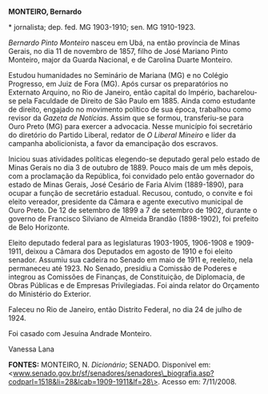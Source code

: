 **MONTEIRO, Bernardo**

\* jornalista; dep. fed. MG 1903-1910; sen. MG 1910-1923.

*Bernardo Pinto Monteiro* nasceu em Ubá, na então província de Minas
Gerais, no dia 11 de novembro de 1857, filho de José Mariano Pinto
Monteiro, major da Guarda Nacional, e de Carolina Duarte Monteiro.

Estudou humanidades no Seminário de Mariana (MG) e no Colégio Progresso,
em Juiz de Fora (MG). Após cursar os preparatórios no Externato Arquino,
no Rio de Janeiro, então capital do Império, bacharelou-se pela
Faculdade de Direito de São Paulo em 1885. Ainda como estudante de
direito, engajado no movimento político de sua época, trabalhou como
revisor da *Gazeta de Notícias*. Assim que se formou, transferiu-se para
Ouro Preto (MG) para exercer a advocacia. Nesse município foi secretário
do diretório do Partido Liberal, redator de *O Liberal Mineiro* e líder
da campanha abolicionista, a favor da emancipação dos escravos.

Iniciou suas atividades políticas elegendo-se deputado geral pelo estado
de Minas Gerais no dia 3 de outubro de 1889. Pouco mais de um mês
depois, com a proclamação da República, foi convidado pelo então
governador do estado de Minas Gerais, José Cesário de Faria Alvim
(1889-1890), para ocupar a função de secretário estadual. Recusou,
contudo, o convite e foi eleito vereador, presidente da Câmara e agente
executivo municipal de Ouro Preto. De 12 de setembro de 1899 a 7 de
setembro de 1902, durante o governo de Francisco Silviano de Almeida
Brandão (1898-1902), foi prefeito de Belo Horizonte.

Eleito deputado federal para as legislaturas 1903-1905, 1906-1908 e
1909-1911, deixou a Câmara dos Deputados em agosto de 1910 e foi eleito
senador. Assumiu sua cadeira no Senado em maio de 1911 e, reeleito, nela
permaneceu até 1923. No Senado, presidiu a Comissão de Poderes e
integrou as Comissões de Finanças, de Constituição, de Diplomacia, de
Obras Públicas e de Empresas Privilegiadas. Foi ainda relator do
Orçamento do Ministério do Exterior.

Faleceu no Rio de Janeiro, então Distrito Federal, no dia 24 de julho de
1924.

Foi casado com Jesuína Andrade Monteiro.

Vanessa Lana

**FONTES:** MONTEIRO, N. *Dicionário*; SENADO. Disponível em:
\<www.senado.gov.br/sf/senadores/senadores\_biografia.asp?codparl=1518&li=28&lcab=1909-1911&lf=28\>.
Acesso em: 7/11/2008.
